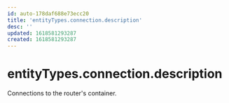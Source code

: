 ```yaml
---
id: auto-178daf688e73ecc20
title: 'entityTypes.connection.description'
desc: ''
updated: 1618581293287
created: 1618581293287
---
```

# entityTypes.connection.description

Connections to the router&#39;s container.